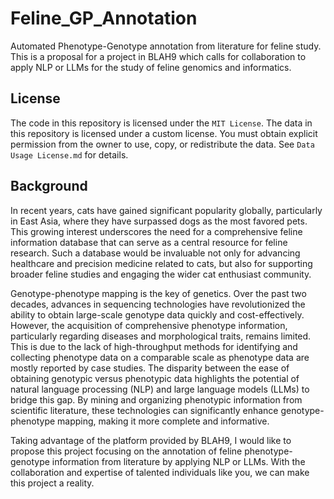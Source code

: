# Feline_GP_Annotation
Automated Phenotype-Genotype annotation from literature for feline study. This is a proposal for a project in BLAH9 which calls for collaboration to apply NLP or LLMs for the study of feline genomics and informatics.

## License
The code in this repository is licensed under the `MIT License`.
The data in this repository is licensed under a custom license. You must obtain explicit permission from the owner to use, copy, or redistribute the data. See `Data Usage License.md` for details.

## Background
In recent years, cats have gained significant popularity globally, particularly in East Asia, where they have surpassed dogs as the most favored pets. This growing interest underscores the need for a comprehensive feline information database that can serve as a central resource for feline research. Such a database would be invaluable not only for advancing healthcare and precision medicine related to cats, but also for supporting broader feline studies and engaging the wider cat enthusiast community.

Genotype-phenotype mapping is the key of genetics. Over the past two decades, advances in sequencing technologies have revolutionized the ability to obtain large-scale genotype data quickly and cost-effectively. However, the acquisition of comprehensive phenotype information, particularly regarding diseases and morphological traits, remains limited. This is due to the lack of high-throughput methods for identifying and collecting phenotype data on a comparable scale as phenotype data are mostly reported by case studies. The disparity between the ease of obtaining genotypic versus phenotypic data highlights the potential of natural language processing (NLP) and large language models (LLMs) to bridge this gap. By mining and organizing phenotypic information from scientific literature, these technologies can significantly enhance genotype-phenotype mapping, making it more complete and informative.

Taking advantage of the platform provided by BLAH9, I would like to propose this project focusing on the annotation of feline phenotype-genotype information from literature by applying NLP or LLMs. With the collaboration and expertise of talented individuals like you, we can make this project a reality.
